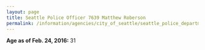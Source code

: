 ```yaml
---
layout: page
title: Seattle Police Officer 7639 Matthew Roberson
permalink: /information/agencies/city_of_seattle/seattle_police_department/copbook/7639/
---
```


**Age as of Feb. 24, 2016:** 31
